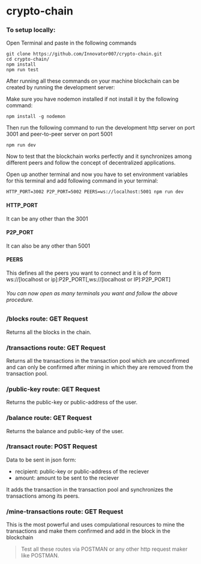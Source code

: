 # crypto-chain

### To setup locally:
Open Terminal and paste in the following commands

```
git clone https://github.com/Innovator007/crypto-chain.git
cd crypto-chain/
npm install 
npm run test
```
After running all these commands on your machine blockchain can be created by running the development server:

Make sure you have nodemon installed if not install it by the following command:

```
npm install -g nodemon
```
Then run the following command to run the development http server on port 3001 and peer-to-peer server on port 5001

```
npm run dev
```
Now to test that the blockchain works perfectly and it synchronizes among different peers and follow the concept of decentralized applications.

Open up another terminal and now you have to set environment variables for this terminal and add following command in your terminal:

```
HTTP_PORT=3002 P2P_PORT=5002 PEERS=ws://localhost:5001 npm run dev
```

#### HTTP_PORT
It can be any other than the 3001

#### P2P_PORT
It can also be any other than 5001

#### PEERS
This defines all the peers you want to connect and it is of form ws://[localhost or ip]:P2P_PORT[,ws://[localhost or IP]:P2P_PORT]

###### You can now open as many terminals you want and follow the above procedure.


### /blocks route: GET Request
Returns all the blocks in the chain.

### /transactions route: GET Request
Returns all the transactions in the transaction pool which are unconfirmed and can only be confirmed after mining in which they are removed from the transaction pool.

### /public-key route: GET Request
Returns the public-key or public-address of the user.

### /balance route: GET Request
Returns the balance and public-key of the user.

### /transact route: POST Request
Data to be sent in json form:
- recipient: public-key or public-address of the reciever
- amount: amount to be sent to the reciever

It adds the transaction in the transaction pool and synchronizes the transactions among its peers.

### /mine-transactions route: GET Request
This is the most powerful and uses compulational resources to mine the transactions and make them confirmed and add in the block in the blockchain


> Test all these routes via POSTMAN or any other http request maker like POSTMAN.
